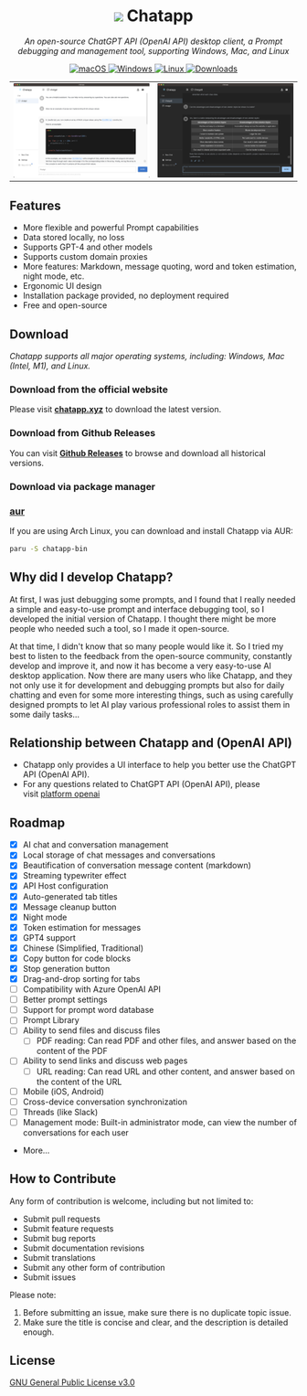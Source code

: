 <h1 align="center">
<img src='./doc/icon.png' width='30'>
<span>Chatapp</span>
</h1>
<!-- <p align="center">
<a href="./README.md">English</a> | 中文介绍
</p> -->
<p align="center">
<em>An open-source ChatGPT API (OpenAI API) desktop client, a Prompt debugging and management tool, supporting Windows, Mac, and Linux</em>
</p>

<p align="center">
<a href="[https://github.com/GolderBrother/chatapp/releases](https://github.com/GolderBrother/chatapp/releases)" target="_blank">
<img alt="macOS" src="[https://img.shields.io/badge/-macOS-black?style=flat-square&logo=apple&logoColor=white](https://img.shields.io/badge/-macOS-black?style=flat-square&logo=apple&logoColor=white)" />
</a>
<a href="[https://github.com/GolderBrother/chatapp/releases](https://github.com/GolderBrother/chatapp/releases)" target="_blank">
<img alt="Windows" src="[https://img.shields.io/badge/-Windows-blue?style=flat-square&logo=windows&logoColor=white](https://img.shields.io/badge/-Windows-blue?style=flat-square&logo=windows&logoColor=white)" />
</a>
<a href="[https://github.com/GolderBrother/chatapp/releases](https://github.com/GolderBrother/chatapp/releases)" target="_blank">
<img alt="Linux" src="[https://img.shields.io/badge/-Linux-yellow?style=flat-square&logo=linux&logoColor=white](https://img.shields.io/badge/-Linux-yellow?style=flat-square&logo=linux&logoColor=white)" />
</a>
<a href="[https://github.com/GolderBrother/chatapp/releases](https://github.com/GolderBrother/chatapp/releases)" target="_blank">
<img alt="Downloads" src="[https://img.shields.io/github/downloads/GolderBrother/chatapp/total.svg?style=flat](https://img.shields.io/github/downloads/GolderBrother/chatapp/total.svg?style=flat)" />
</a>
</p>

<table>
<tr>
<td>
<img src='./example/preview-light.png' />
</td>
<td>
<img src='./example/preview-black.png' />
</td>
</tr>
</table>

## Features

- More flexible and powerful Prompt capabilities
- Data stored locally, no loss
- Supports GPT-4 and other models
- Supports custom domain proxies
- More features: Markdown, message quoting, word and token estimation, night mode, etc.
- Ergonomic UI design
- Installation package provided, no deployment required
- Free and open-source

## Download

*Chatapp supports all major operating systems, including: Windows, Mac (Intel, M1), and Linux.*

### Download from the official website

Please visit **[chatapp.xyz](https://chatapp.xyz/)** to download the latest version.

### Download from Github Releases

You can visit **[Github Releases](https://github.com/GolderBrother/chatapp/releases)** to browse and download all historical versions.

### Download via package manager

### [aur](https://aur.archlinux.org/packages/chatapp-bin)

If you are using Arch Linux, you can download and install Chatapp via AUR:

```bash
paru -S chatapp-bin

```

## Why did I develop Chatapp?

At first, I was just debugging some prompts, and I found that I really needed a simple and easy-to-use prompt and interface debugging tool, so I developed the initial version of Chatapp. I thought there might be more people who needed such a tool, so I made it open-source.

At that time, I didn't know that so many people would like it. So I tried my best to listen to the feedback from the open-source community, constantly develop and improve it, and now it has become a very easy-to-use AI desktop application. Now there are many users who like Chatapp, and they not only use it for development and debugging prompts but also for daily chatting and even for some more interesting things, such as using carefully designed prompts to let AI play various professional roles to assist them in some daily tasks...

## Relationship between Chatapp and (OpenAI API)

- Chatapp only provides a UI interface to help you better use the ChatGPT API (OpenAI API).
- For any questions related to ChatGPT API (OpenAI API), please visit [platform openai](https://platform.openai.com/)

## Roadmap

- [x]  AI chat and conversation management
- [x]  Local storage of chat messages and conversations
- [x]  Beautification of conversation message content (markdown)
- [x]  Streaming typewriter effect
- [x]  API Host configuration
- [x]  Auto-generated tab titles
- [x]  Message cleanup button
- [x]  Night mode
- [x]  Token estimation for messages
- [x]  GPT4 support
- [x]  Chinese (Simplified, Traditional)
- [x]  Copy button for code blocks
- [x]  Stop generation button
- [x]  Drag-and-drop sorting for tabs
- [ ]  Compatibility with Azure OpenAI API
- [ ]  Better prompt settings
- [ ]  Support for prompt word database
- [ ]  Prompt Library
- [ ]  Ability to send files and discuss files
    - [ ]  PDF reading: Can read PDF and other files, and answer based on the content of the PDF
- [ ]  Ability to send links and discuss web pages
    - [ ]  URL reading: Can read URL and other content, and answer based on the content of the URL
- [ ]  Mobile (iOS, Android)
- [ ]  Cross-device conversation synchronization
- [ ]  Threads (like Slack)
- [ ]  Management mode: Built-in administrator mode, can view the number of conversations for each user
- More...

## How to Contribute

Any form of contribution is welcome, including but not limited to:

- Submit pull requests
- Submit feature requests
- Submit bug reports
- Submit documentation revisions
- Submit translations
- Submit any other form of contribution
- Submit issues

Please note:

1. Before submitting an issue, make sure there is no duplicate topic issue.
2. Make sure the title is concise and clear, and the description is detailed enough.

## License

[GNU General Public License v3.0](./LICENSE)